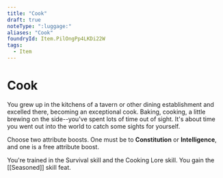 ```yaml
---
title: "Cook"
draft: true
noteType: ":luggage:"
aliases: "Cook"
foundryId: Item.PilOngPp4LKDi22W
tags:
  - Item
---
```


# Cook

You grew up in the kitchens of a tavern or other dining establishment and excelled there, becoming an exceptional cook. Baking, cooking, a little brewing on the side--you've spent lots of time out of sight. It's about time you went out into the world to catch some sights for yourself.

Choose two attribute boosts. One must be to **Constitution** or **Intelligence**, and one is a free attribute boost.

You're trained in the Survival skill and the Cooking Lore skill. You gain the [[Seasoned]] skill feat.
